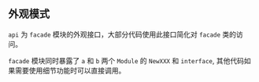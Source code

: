 ## 外观模式

```api``` 为 ```facade``` 模块的外观接口，大部分代码使用此接口简化对 ```facade``` 类的访问。

```facade``` 模块同时暴露了 ```a``` 和 ```b``` 两个 ```Module``` 的 ```NewXXX``` 和 ```interface```, 其他代码如果需要使用细节功能时可以直接调用。